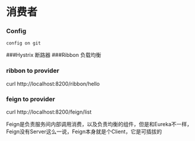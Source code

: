 消费者
============
### Config
	config on git
###Hystrix
	断路器
###Ribbon
	负载均衡

### ribbon to provider 
curl http://localhost:8200/ribbon/hello

### feign to provider 
curl http://localhost:8200/feign/list

Feign是负责服务间内部调用消费，以及负责均衡的组件，但是和Eureka不一样，Feign没有Server这么一说，Feign本身就是个Client，它是可插拔的
